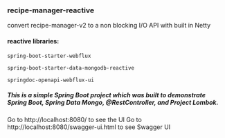
### recipe-manager-reactive

convert recipe-manager-v2 to a non blocking I/O API with built in Netty

#### reactive libraries:
```spring-boot-starter-webflux```

```spring-boot-starter-data-mongodb-reactive```

```springdoc-openapi-webflux-ui```





##### This is a simple Spring Boot project which was built to demonstrate Spring Boot, Spring Data Mongo, @RestController, and Project Lombok.
Go to http://localhost:8080/ to see the UI
Go to http://localhost:8080/swagger-ui.html to see Swagger UI
